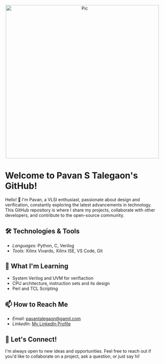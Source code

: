 <div align="center">
  <img src="https://github.com/Pavan2280/Pavan2280/assets/131603225/52e58389-10c9-48d8-be9e-f0ba5e3f0fdf" width="500" height="500" alt="Pic"/>
</div>

# Welcome to Pavan S Talegaon's GitHub!

Hello! 👋 I'm Pavan, a VLSI enthusiast, passionate about design and verification, constantly exploring the latest advancements in technology. This GitHub repository is where I share my projects, collaborate with other developers, and contribute to the open-source community. 

## 🛠️ Technologies & Tools

- *Languages:* Python, C, Verilog 
- *Tools:* Xilinx Vivardo, Xilinx ISE, VS Code, Git

## 🌱 What I'm Learning
- System Verilog and UVM for verifiaction
- CPU architecture, instruction sets and its design
- Perl and TCL Scripting

## 📫 How to Reach Me

- *Email:* [pavantalegaon@gamil.com](mailto:your.email@example.com)
- *LinkedIn:* [My LinkedIn Profile](https://www.linkedin.com/in/pavan-s-talegaon-2a64a6239/)

## 💬 Let's Connect!

I'm always open to new ideas and opportunities. Feel free to reach out if you'd like to collaborate on a project, ask a question, or just say hi!
